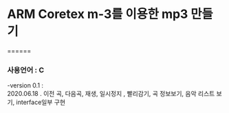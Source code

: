 # ARM Coretex m-3를 이용한 mp3 만들기
======
### 사용언어 : C

-version 0.1 : <br>
  2020.06.18 . 이전 곡, 다음곡, 재생, 일시정지 , 빨리감기, 곡 정보보기, 음악 리스트 보기, interface일부 구현
